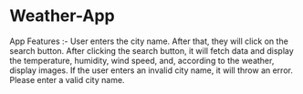 # Weather-App
App Features :- User enters the city name. After that, they will click on the search button. After clicking the search button, it will fetch data and display the temperature, humidity, wind speed, and, according to the weather, display images. If the user enters an invalid city name, it will throw an error. Please enter a valid city name.
